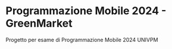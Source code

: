 # Programmazione Mobile 2024 - GreenMarket 
Progetto per esame di Programmazione Mobile 2024 UNIVPM
